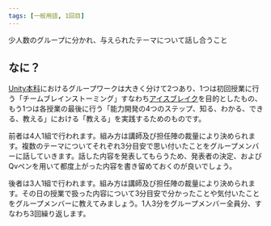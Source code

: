 ```yaml
---
tags: [一般用語, 1回目]
---
```


少人数のグループに分かれ、与えられたテーマについて話し合うこと

## なに？

[Unity本科](../STU/Unity本科)におけるグループワークは大きく分けて2つあり、1つは初回授業に行う「チームブレインストーミング」すなわち[アイスブレイク](../あ行/アイスブレイク)を目的としたもの、もう1つは各授業の最後に行う「能力開発の4つのステップ、知る、わかる、できる、教える」における「教える」を実践するためのものです。

前者は4人1組で行われます。組み方は講師及び担任陣の裁量により決められます。複数のテーマについてそれぞれ3分目安で思い付いたことをグループメンバーに話していきます。話した内容を発表してもらうため、発表者の決定、およびQvペンを用いて都度上がった内容を書き留めておくのが良いでしょう。

後者は3人1組で行われます。組み方は講師及び担任陣の裁量により決められます。その日の授業で扱った内容について3分目安で分かったことや気付いたことをグループメンバーに教えてみましょう。1人3分をグループメンバー全員分、すなわち3回繰り返します。
